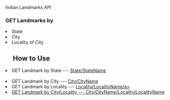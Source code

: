 Indian Landmarks API 

<h3>GET Landmarks by</h3>
<li>State</li>
<li>City</li>
<li>Locality of City</li>

<ul>
    <h2>How to Use</h2>
</ul>
<li>GET Landmark by State --- 
    <a href="">State/StateName </a>
</li>
<br/>
<li>GET Landmark by City --- 
    <a href="">City/CityName</a>
</li>
<li>GET Landmark by Locality --- 
    <a href="">Locality/LocalityName/a>
</li>
<li>GET Landmark by City/Locality --- 
    <a href="">City/CityName/Locality/LocalityName</a>
</li>